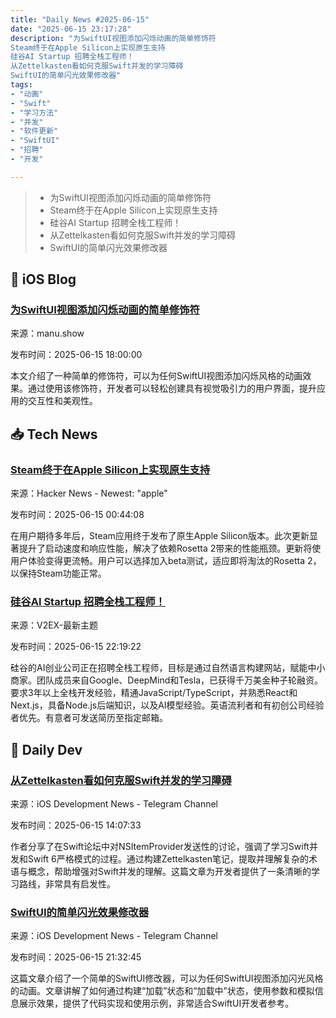 ```yaml
---
title: "Daily News #2025-06-15"
date: "2025-06-15 23:17:28"
description: "为SwiftUI视图添加闪烁动画的简单修饰符
Steam终于在Apple Silicon上实现原生支持
硅谷AI Startup 招聘全栈工程师！
从Zettelkasten看如何克服Swift并发的学习障碍
SwiftUI的简单闪光效果修改器"
tags: 
- "动画"
- "Swift"
- "学习方法"
- "并发"
- "软件更新"
- "SwiftUI"
- "招聘"
- "开发"

---
```


> - 为SwiftUI视图添加闪烁动画的简单修饰符
> - Steam终于在Apple Silicon上实现原生支持
> - 硅谷AI Startup 招聘全栈工程师！
> - 从Zettelkasten看如何克服Swift并发的学习障碍
> - SwiftUI的简单闪光效果修改器

## 🍎 iOS Blog

### [为SwiftUI视图添加闪烁动画的简单修饰符](https://manu.show/2025-06-15-ep089-skeleton-modifier/)

来源：manu.show

发布时间：2025-06-15 18:00:00

本文介绍了一种简单的修饰符，可以为任何SwiftUI视图添加闪烁风格的动画效果。通过使用该修饰符，开发者可以轻松创建具有视觉吸引力的用户界面，提升应用的交互性和美观性。

## 📥 Tech News

### [Steam终于在Apple Silicon上实现原生支持](https://9to5mac.com/2025/06/12/steam-finally-goes-native-on-apple-silicon-heres-how-to-try-it/)

来源：Hacker News - Newest: "apple"

发布时间：2025-06-15 00:44:08

在用户期待多年后，Steam应用终于发布了原生Apple Silicon版本。此次更新显著提升了启动速度和响应性能，解决了依赖Rosetta 2带来的性能瓶颈。更新将使用户体验变得更流畅。用户可以选择加入beta测试，适应即将淘汰的Rosetta 2，以保持Steam功能正常。

### [硅谷AI Startup 招聘全栈工程师！](https://www.v2ex.com/t/1138733)

来源：V2EX-最新主题

发布时间：2025-06-15 22:19:22

硅谷的AI创业公司正在招聘全栈工程师，目标是通过自然语言构建网站，赋能中小商家。团队成员来自Google、DeepMind和Tesla，已获得千万美金种子轮融资。要求3年以上全栈开发经验，精通JavaScript/TypeScript，并熟悉React和Next.js，具备Node.js后端知识，以及AI模型经验。英语流利者和有初创公司经验者优先。有意者可发送简历至指定邮箱。

## 💾 Daily Dev

### [从Zettelkasten看如何克服Swift并发的学习障碍](https://christiantietze.de/posts/2025/06/getting-over-frustratingly-new-topics-swift-concurrency-with-zettelkasten/)

来源：iOS Development News - Telegram Channel

发布时间：2025-06-15 14:07:33

作者分享了在Swift论坛中对NSItemProvider发送性的讨论，强调了学习Swift并发和Swift 6严格模式的过程。通过构建Zettelkasten笔记，提取并理解复杂的术语与概念，帮助增强对Swift并发的理解。这篇文章为开发者提供了一条清晰的学习路线，非常具有启发性。

### [SwiftUI的简单闪光效果修改器](https://manu.show/2025-06-15-ep089-skeleton-modifier/)

来源：iOS Development News - Telegram Channel

发布时间：2025-06-15 21:32:45

这篇文章介绍了一个简单的SwiftUI修改器，可以为任何SwiftUI视图添加闪光风格的动画。文章讲解了如何通过构建“加载”状态和“加载中”状态，使用参数和模拟信息展示效果，提供了代码实现和使用示例，非常适合SwiftUI开发者参考。
